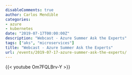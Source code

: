 ```yaml
---
disableComments: true
author: Carlos Mendible
categories:
- azure
- kubernetes
date: "2019-07-17T00:00:00Z"
description: "Webcast - Azure Summer Ask the Experts"
tags: ["aks", "microservices"]
title: "Webcast - Azure Summer Ask the Experts"
url: /events/2019-07-17-azure-summer-ask-the-experts/
---
```


{{< youtube Om7FQLBrv-Y >}}